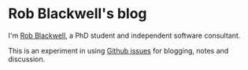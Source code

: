 # Rob Blackwell's blog

I'm [Rob Blackwell](http://www.robblackwell.com), a PhD student and independent software consultant.

This is an experiment in using [Github issues](https://github.com/RobBlackwell/blog/issues) for blogging, notes and discussion.
